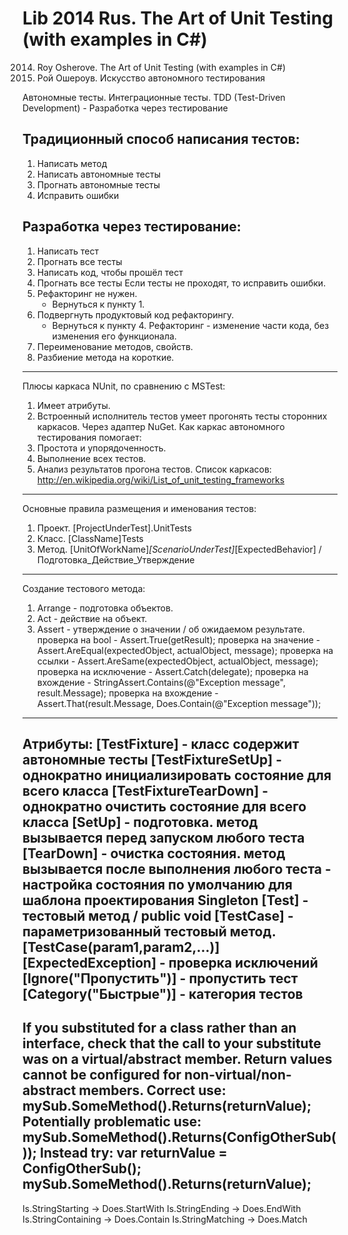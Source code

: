 # Lib 2014 Rus. The Art of Unit Testing (with examples in C#)
2014. Roy Osherove. The Art of Unit Testing (with examples in C#)
2014. Рой Ошероув. Искусство автономного тестирования

Автономные тесты.
Интеграционные тесты.
TDD (Test-Driven Development) - Разработка через тестирование

Традиционный способ написания тестов:
-------------------------------------
1. Написать метод
2. Написать автономные тесты
3. Прогнать автономные тесты
4. Исправить ошибки

Разработка через тестирование:
------------------------------
1. Написать тест
2. Прогнать все тесты
3. Написать код, чтобы прошёл тест
4. Прогнать все тесты
   Если тесты не проходят, то исправить ошибки.
5. Рефакторинг не нужен.
   - Вернуться к пункту 1.
6. Подвергнуть продуктовый код рефакторингу.
   - Вернуться к пункту 4.
Рефакторинг - изменение части кода, без изменения его функционала.
1. Переименование методов, свойств.
2. Разбиение метода на короткие.
----------------------------------------------------------------------------------------------------
Плюсы каркаса NUnit, по сравнению с MSTest:
1. Имеет атрибуты.
2. Встроенный исполнитель тестов умеет прогонять тесты сторонних каркасов. Через адаптер NuGet.
Как каркас автономного тестирования помогает:
1. Простота и упорядоченность.
2. Выполнение всех тестов.
3. Анализ результатов прогона тестов.
Список каркасов: http://en.wikipedia.org/wiki/List_of_unit_testing_frameworks
----------------------------------------------------------------------------------------------------
Основные правила размещения и именования тестов:
1. Проект. [ProjectUnderTest].UnitTests
2. Класс.  [ClassName]Tests
3. Метод.  [UnitOfWorkName]_[ScenarioUnderTest]_[ExpectedBehavior] / Подготовка_Действие_Утверждение
----------------------------------------------------------------------------------------------------
Создание тестового метода:
1. Arrange - подготовка объектов.
2. Act     - действие на объект.
3. Assert  - утверждение о значении / об ожидаемом результате.
проверка на bool       - Assert.True(getResult);
проверка на значение   - Assert.AreEqual(expectedObject, actualObject, message);
проверка на ссылки     - Assert.AreSame(expectedObject, actualObject, message);
проверка на исключение - Assert.Catch<T>(delegate);
проверка на вхождение  - StringAssert.Contains(@"Exception message", result.Message);
проверка на вхождение  - Assert.That(result.Message, Does.Contain(@"Exception message"));
----------------------------------------------------------------------------------------------------
Атрибуты:
[TestFixture]          - класс содержит автономные тесты
[TestFixtureSetUp]     - однократно инициализировать состояние для всего класса
[TestFixtureTearDown]  - однократно очистить состояние для всего класса
[SetUp]                - подготовка. метод вызывается перед запуском любого теста
[TearDown]             - очистка состояния. метод вызывается после выполнения любого теста
                       - настройка состояния по умолчанию для шаблона проектирования Singleton
[Test]                 - тестовый метод / public void
[TestCase]             - параметризованный тестовый метод. [TestCase(param1,param2,...)]
[ExpectedException]    - проверка исключений
[Ignore("Пропустить")] - пропустить тест
[Category("Быстрые")]  - категория тестов
----------------------------------------------------------------------------------------------------
If you substituted for a class rather than an interface, check that the call to your substitute was on a virtual/abstract member.
Return values cannot be configured for non-virtual/non-abstract members.
Correct use:
	mySub.SomeMethod().Returns(returnValue);
Potentially problematic use:
	mySub.SomeMethod().Returns(ConfigOtherSub());
Instead try:
	var returnValue = ConfigOtherSub();
	mySub.SomeMethod().Returns(returnValue);
----------------------------------------------------------------------------------------------------
Is.StringStarting   -> Does.StartWith
Is.StringEnding     -> Does.EndWith
Is.StringContaining -> Does.Contain
Is.StringMatching   -> Does.Match
